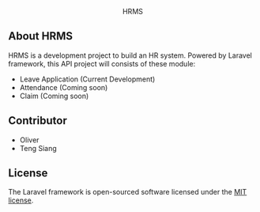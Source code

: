 <p align="center">HRMS</p>

<p align="center">

</p>

## About HRMS

HRMS is a development project to build an HR system. Powered by Laravel framework, this API project will consists of these module:

- Leave Application (Current Development)
- Attendance (Coming soon)
- Claim (Coming soon)

## Contributor

- Oliver
- Teng Siang

## License

The Laravel framework is open-sourced software licensed under the [MIT license](https://opensource.org/licenses/MIT).
